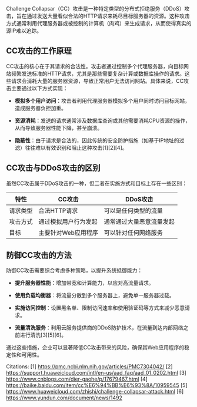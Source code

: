 Challenge Collapsar（CC）攻击是一种特定类型的分布式拒绝服务（DDoS）攻击，旨在通过发送大量看似合法的HTTP请求来耗尽目标服务器的资源。这种攻击方式通常利用代理服务器或被控制的计算机（肉鸡）来生成请求，从而使得真实的源IP难以追踪。

## CC攻击的工作原理

CC攻击的核心在于其请求的合法性。攻击者通过控制多个代理服务器，向目标网站频繁发送标准的HTTP请求，尤其是那些需要复杂计算或数据库操作的请求。这些请求会消耗大量的服务器资源，导致正常用户无法访问网站。具体来说，CC攻击主要通过以下方式实现：

- **模拟多个用户访问**：攻击者利用代理服务器模拟多个用户同时访问目标网站，造成服务器负担加重。

- **资源消耗**：发送的请求通常涉及数据库查询或其他需要消耗CPU资源的操作，从而导致服务器性能下降，甚至崩溃。

- **隐蔽性**：由于请求是合法的，因此传统的安全防护措施（如基于IP地址的过滤）往往难以有效识别和阻止这种攻击[1][2][4]。

## CC攻击与DDoS攻击的区别

虽然CC攻击属于DDoS攻击的一种，但二者在实施方式和目标上存在一些区别：

| 特性               | CC攻击                          | DDoS攻击                       |
|------------------|--------------------------------|-------------------------------|
| 请求类型          | 合法HTTP请求                    | 可以是任何类型的流量          |
| 攻击方式          | 通过模拟用户行为发起           | 通常通过大量恶意流量发起     |
| 目标              | 主要针对Web应用程序            | 可以针对任何网络服务          |

## 防御CC攻击的方法

防御CC攻击需要综合考虑多种策略，以提升系统抵御能力：

- **提升服务器性能**：增加带宽和计算能力，以应对高流量请求。

- **使用负载均衡器**：将流量分散到多个服务器上，避免单一服务器过载。

- **实施访问控制**：设置黑名单、限制访问速率和使用验证码等方式来减少恶意请求。

- **流量清洗服务**：利用云服务提供商的DDoS防护技术，在流量到达内部网络之前进行清洗[3][5][6]。

通过这些措施，企业可以显著降低CC攻击带来的风险，确保其Web应用程序的稳定性和可用性。

Citations:
[1] https://pmc.ncbi.nlm.nih.gov/articles/PMC7304042/
[2] https://support.huaweicloud.com/intl/en-us/aad_faq/aad_01_0202.html
[3] https://www.cnblogs.com/dier-gaohe/p/17679467.html
[4] https://baike.baidu.com/item/cc%E6%94%BB%E6%93%8A/10959545
[5] https://www.huaweicloud.com/zhishi/challenge-collapsar-attack.html
[6] https://www.yundun.com/document/news/1492